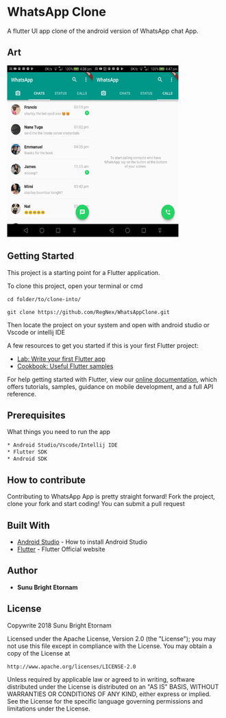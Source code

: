 # WhatsApp Clone

A flutter UI app clone of the android version of WhatsApp chat App.

## Art
<img align="left" src="https://github.com/RegNex/WhatsAppClone/blob/master/screenshots/1.png" width="200" height="400"/>
<img src="https://github.com/RegNex/WhatsAppClone/blob/master/screenshots/2.png" width="200" height="400"/>


## Getting Started
This project is a starting point for a Flutter application.

To clone this project,
open your terminal or cmd

```
cd folder/to/clone-into/
```

```
git clone https://github.com/RegNex/WhatsAppClone.git
```

Then 
locate the project on your system and open with android studio or Vscode or intellij IDE


A few resources to get you started if this is your first Flutter project:

- [Lab: Write your first Flutter app](https://flutter.io/docs/get-started/codelab)
- [Cookbook: Useful Flutter samples](https://flutter.io/docs/cookbook)

For help getting started with Flutter, view our 
[online documentation](https://flutter.io/docs), which offers tutorials, 
samples, guidance on mobile development, and a full API reference.



## Prerequisites

What things you need to run the app

```
* Android Studio/Vscode/Intellij IDE
* Flutter SDK
* Android SDK
```


## How to contribute
Contributing to WhatsApp App is pretty straight forward! Fork the project, clone your fork and start coding!
You can submit a pull request


## Built With

* [Android Studio](https://developer.android.com/studio/install) - How to install Android Studio
* [Flutter](https://flutter.io) - Flutter Official website


## Author

* **Sunu Bright Etornam** 


## License

Copywrite 2018 Sunu Bright Etornam

Licensed under the Apache License, Version 2.0 (the "License");
you may not use this file except in compliance with the License.
You may obtain a copy of the License at

    http://www.apache.org/licenses/LICENSE-2.0

Unless required by applicable law or agreed to in writing, software
distributed under the License is distributed on an "AS IS" BASIS,
WITHOUT WARRANTIES OR CONDITIONS OF ANY KIND, either express or implied.
See the License for the specific language governing permissions and
limitations under the License.
